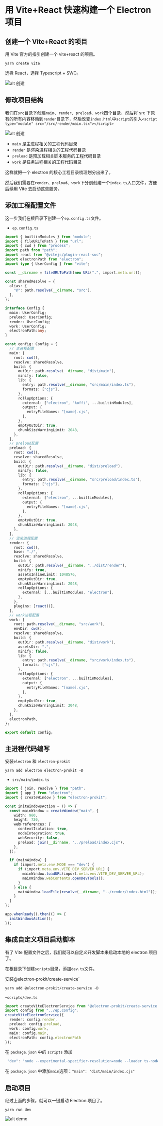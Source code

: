 # 用 Vite+React 快速构建一个 Electron 项目

## 创建一个 Vite+React 的项目

用 Vite 官方的指引创建一个 vite+react 的项目。

`yarn create vite`

选择 React，选择 Typescript + SWC。

![alt 创建](/tutorials/create-vite-electron-service1.png)

## 修改项目结构

我们在`src`目录下创建`main`、`render`、`preload`、`work`四个目录，然后将 src 下原有的所有内容移动到`render`目录下，然后改变`index.html`中`script`的引入`<script type="module" src="/src/render/main.tsx"></script>`

![alt 创建](/tutorials/create-vite-electron-service2.png)

- `main` 是主进程相关的工程代码目录
- `render` 是渲染进程相关的工程代码目录
- `preload` 是预加载相关脚本服务的工程代码目录
- `work` 是任务进程相关的工程代码目录

这样就把一个 electron 的核心工程目录梳理划分出来了。

然后我们需要在`render`、`preload`、`work`下分别创建一个`index.ts`入口文件，方便后续用 Vite 去启动这些服务。

## 添加工程配置文件

这一步我们在根目录下创建一个`ep.config.ts`文件。

- `ep.config.ts`

```ts
import { builtinModules } from "module";
import { fileURLToPath } from "url";
import { cwd } from "process";
import path from "path";
import react from "@vitejs/plugin-react-swc";
import electronPath from "electron";
import type { UserConfig } from "vite";

const __dirname = fileURLToPath(new URL(".", import.meta.url));

const sharedResolve = {
  alias: {
    "@": path.resolve(__dirname, "src"),
  },
};

interface Config {
  main: UserConfig;
  preload: UserConfig;
  render: UserConfig;
  work: UserConfig;
  electronPath:any;
}

const config: Config = {
  // 主进程配置
  main: {
    root: cwd(),
    resolve: sharedResolve,
    build: {
      outDir: path.resolve(__dirname, "dist/main"),
      minify: false,
      lib: {
        entry: path.resolve(__dirname, "src/main/index.ts"),
        formats: ["cjs"],
      },
      rollupOptions: {
        external: ["electron", "koffi", ...builtinModules],
        output: {
          entryFileNames: "[name].cjs",
        },
      },
      emptyOutDir: true,
      chunkSizeWarningLimit: 2048,
    },
  },
  // preload配置
  preload: {
    root: cwd(),
    resolve: sharedResolve,
    build: {
      outDir: path.resolve(__dirname, "dist/preload"),
      minify: false,
      lib: {
        entry: path.resolve(__dirname, "src/preload/index.ts"),
        formats: ["cjs"],
      },
      rollupOptions: {
        external: ["electron", ...builtinModules],
        output: {
          entryFileNames: "[name].cjs",
        },
      },
      emptyOutDir: true,
      chunkSizeWarningLimit: 2048,
    },
  },
  // 渲染进程配置
  render: {
    root: cwd(),
    base: "./",
    resolve: sharedResolve,
    build: {
      outDir: path.resolve(__dirname, "../dist/render"),
      minify: true,
      assetsInlineLimit: 1048576,
      emptyOutDir: true,
      chunkSizeWarningLimit: 2048,
      rollupOptions: {
        external: [...builtinModules, "electron"],
      },
    },
    plugins: [react()],
  },
  // work进程配置
  work: {
    root: path.resolve(__dirname, "src/work"),
    envDir: cwd(),
    resolve: sharedResolve,
    build: {
      outDir: path.resolve(__dirname, "dist/work"),
      assetsDir: ".",
      minify: false,
      lib: {
        entry: path.resolve(__dirname, "src/work/index.ts"),
        formats: ["cjs"],
      },
      rollupOptions: {
        external: ["electron", ...builtinModules],
        output: {
          entryFileNames: "[name].cjs",
        },
      },
      emptyOutDir: true,
      chunkSizeWarningLimit: 2048,
    },
  },
  electronPath,
};

export default config;

```

## 主进程代码编写

安装`electron` 和 `electron-prokit`

`yarn add electron electron-prokit -D`

- `src/main/index.ts`

```ts
import { join, resolve } from "path";
import { app } from "electron";
import { createWindow } from "electron-prokit";

const initWindowsAction = () => {
  const mainWindow = createWindow("main", {
    width: 960,
    height: 720,
    webPreferences: {
      contextIsolation: true,
      nodeIntegration: true,
      webSecurity: false,
      preload: join(__dirname, "../preload/index.cjs"),
    },
  });

  if (mainWindow) {
    if (import.meta.env.MODE === "dev") {
      if (import.meta.env.VITE_DEV_SERVER_URL) {
        mainWindow.loadURL(import.meta.env.VITE_DEV_SERVER_URL);
        mainWindow.webContents.openDevTools();
      }
    } else {
      mainWindow.loadFile(resolve(__dirname, "../render/index.html"));
    }
  }
};

app.whenReady().then(() => {
  initWindowsAction();
});
```

## 集成自定义项目启动脚本

有了 Vite 配置文件之后，我们就可以自定义开发脚本来启动本地的 electron 项目了。

在根目录下创建`scripts`目录，添加`dev.ts`文件。

安装@electron-prokit/create-service`

`yarn add @electron-prokit/create-service -D`

-`scripts/dev.ts`

```ts
import createViteElectronService from '@electron-prokit/create-service';
import config from "../ep.config";
createViteElectronService({
  render: config.render,
  preload: config.preload,
  work: config.work,
  main: config.main,
  electronPath: config.electronPath
});
```

在 `package.json` 中的 `scripts` 添加
```bash
 "dev": "node --experimental-specifier-resolution=node --loader ts-node/esm ./scripts/dev.ts"
```

在 `package.json` 中添加`main`选项：`"main": "dist/main/index.cjs"`


## 启动项目

经过上面的步骤，就可以一键启动 Electron 项目了。

`yarn run dev`

![alt demo](/tutorials/create-vite-electron-service3.png)

